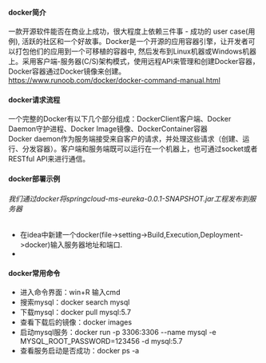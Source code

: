 #### docker简介
一款开源软件能否在商业上成功，很大程度上依赖三件事 - 成功的 user case(用例), 活跃的社区和一个好故事。Docker是一个开源的应用容器引擎，让开发者可以打包他们的应用到一个可移植的容器中,
然后发布到Linux机器或Windows机器上。采用客户端-服务器(C/S)架构模式，使用远程API来管理和创建Docker容器，Docker容器通过Docker镜像来创建。https://www.runoob.com/docker/docker-command-manual.html
#### docker请求流程
一个完整的Docker有以下几个部分组成：DockerClient客户端、Docker Daemon守护进程、Docker Image镜像、DockerContainer容器 <br/>
Docker daemon作为服务端接受来自客户的请求，并处理这些请求（创建、运行、分发容器）。客户端和服务端既可以运行在一个机器上，也可通过socket或者RESTful API来进行通信。
#### docker部署示例
###### 我们通过docker将springcloud-ms-eureka-0.0.1-SNAPSHOT.jar工程发布到服务器
* 在idea中新建一个docker(file->setting->Build,Execution,Deployment->docker)输入服务器地址和端口.
* 
#### docker常用命令
* 进入命令界面：win+R 输入cmd
* 搜索mysql：docker search mysql
* 下载mysql：docker pull mysql:5.7
* 查看下载后的镜像：docker images
* 启动mysql服务：docker run -p 3306:3306 --name mysql -e MYSQL_ROOT_PASSWORD=123456 -d mysql:5.7
* 查看服务启动是否成功：docker ps -a
